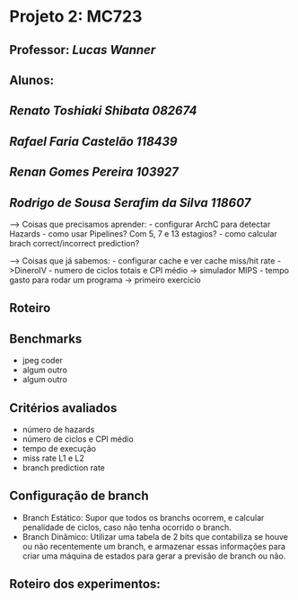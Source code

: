  Projeto 2: MC723  
=====
##  Professor: *Lucas Wanner* 
##  Alunos:
## 	*Renato Toshiaki Shibata* *082674* 
##   	*Rafael Faria Castelão* *118439*
##   	*Renan Gomes Pereira* *103927*
##   	*Rodrigo de Sousa Serafim da Silva* *118607*

--> Coisas que precisamos aprender:
	- configurar ArchC para detectar Hazards
	- como usar Pipelines? Com 5, 7 e 13 estagios?
	- como calcular brach correct/incorrect prediction?

--> Coisas que já sabemos:
	- configurar cache e ver cache miss/hit rate ->DineroIV
	- numero de ciclos totais e CPI médio -> simulador MIPS
	- tempo gasto para rodar um programa -> primeiro exercicio

Roteiro
----------

## Benchmarks
*	jpeg coder
*	algum outro
*	algum outro

## Critérios avaliados
*	número de hazards
*	número de ciclos e CPI médio
*	tempo de execução
*	miss rate L1 e L2
*	branch prediction rate

## Configuração de branch
*	Branch Estático: Supor que todos os branchs ocorrem, e calcular penalidade de ciclos, caso não tenha ocorrido o branch.
*	Branch Dinâmico: Utilizar uma tabela de 2 bits que contabiliza se houve ou não recentemente um branch, e armazenar essas informações para criar uma máquina de estados para gerar a previsão de branch ou não.

## Roteiro dos experimentos:



	
